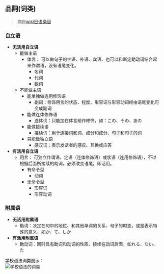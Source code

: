 ## 品詞(词类) 
>摘自[wiki日语条目](https://zh.wikipedia.org/wiki/%E6%97%A5%E8%AF%AD)

### 自立语
+ **无活用自立语**
  + 能做主语
    + 体言：
      可以做句子的主语、补语、宾语、也可以和断定助动词结合起来作谓语，没有语尾变化。
      + 名词
      + 代词
      + 数词     
  + 不能做主语
    + 能单独做连用修饰语
      + 副词：修饰用言的状态、程度、形容词与形容动词经由语尾变化可变成副词
    + 能做连体修饰语
      + 连体词：只能加在体言前作修饰，如：この、その、あの
    + 能做接续语
      + 接续词：用于连接词和词、成分和成分、句子和句子的词
    + 只能做独立语
      + 感叹词：表示发话者的感叹、互换或应答
+ **有活用自立语**
  + 用言：
    可独立作谓语、定语（连体修饰语）或状语（连用修饰语），不过根据后面所接续的助词，必须改变语尾，即活用。
    + 有命令型
      + 动词
    + 无命令型
      + 形容词
      + 形容动词
      
### 附属语
+ **无活用附属语**
  + 助词：决定在句中的地位、和其他单词的关系、句子的时态，或是表示特殊的意义，如か、て、しか
+ **有活用附属语**
  + 助动词：同时具有助词和动词的性质、接续在动词后面，如れる、ない、た  

学校语法词类图示：  
![学校语法的词类](https://upload.wikimedia.org/wikipedia/ja/3/33/JapanesePartsOfSpeech.png)


